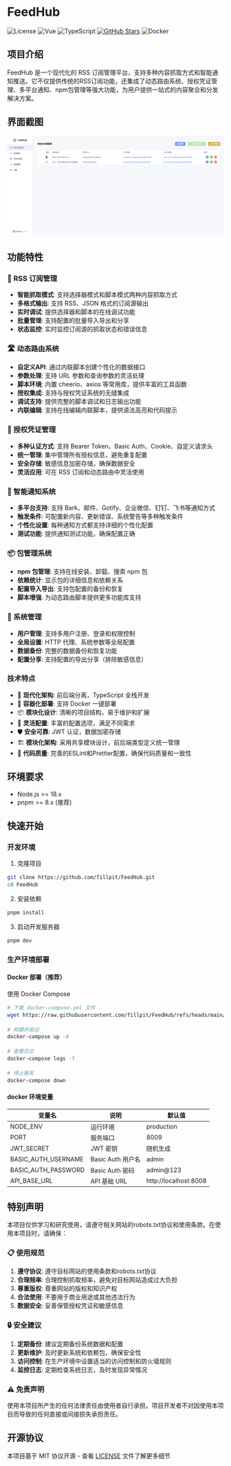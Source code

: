 # FeedHub

![License](https://img.shields.io/badge/license-MIT-blue.svg)
![Vue](https://img.shields.io/badge/vue-3.x-brightgreen.svg)
![TypeScript](https://img.shields.io/badge/typescript-5.x-blue.svg)
[![GitHub Stars](https://img.shields.io/github/stars/fillpit/FeedHub.svg?style=flat&logo=github)](https://github.com/fillpit/FeedHub)
![Docker](https://img.shields.io/docker/pulls/fillpit/feedhub.svg)

## 项目介绍

FeedHub 是一个现代化的 RSS 订阅管理平台，支持多种内容抓取方式和智能通知推送。它不仅提供传统的RSS订阅功能，还集成了动态路由系统、授权凭证管理、多平台通知、npm包管理等强大功能，为用户提供一站式的内容聚合和分发解决方案。

## 界面截图

![FeedHub 界面](https://raw.githubusercontent.com/fillpit/FeedHub/main/docs/img/img_1.png)

## 功能特性

### 🔗 RSS 订阅管理
- **智能抓取模式**: 支持选择器模式和脚本模式两种内容抓取方式
- **多格式输出**: 支持 RSS、JSON 格式的订阅源输出
- **实时调试**: 提供选择器和脚本的在线调试功能
- **批量管理**: 支持配置的批量导入导出和分享
- **状态监控**: 实时监控订阅源的抓取状态和错误信息

### 🛣️ 动态路由系统
- **自定义API**: 通过内联脚本创建个性化的数据接口
- **参数处理**: 支持 URL 参数和查询参数的灵活处理
- **脚本环境**: 内置 cheerio、axios 等常用库，提供丰富的工具函数
- **授权集成**: 支持与授权凭证系统的无缝集成
- **调试支持**: 提供完整的脚本调试和日志输出功能
- **内联编辑**: 支持在线编辑内联脚本，提供语法高亮和代码提示

### 🔐 授权凭证管理
- **多种认证方式**: 支持 Bearer Token、Basic Auth、Cookie、自定义请求头
- **统一管理**: 集中管理所有授权信息，避免重复配置
- **安全存储**: 敏感信息加密存储，确保数据安全
- **灵活应用**: 可在 RSS 订阅和动态路由中灵活使用

### 📱 智能通知系统
- **多平台支持**: 支持 Bark、邮件、Gotify、企业微信、钉钉、飞书等通知方式
- **触发条件**: 可配置新内容、更新错误、系统警告等多种触发条件
- **个性化设置**: 每种通知方式都支持详细的个性化配置
- **测试功能**: 提供通知测试功能，确保配置正确

### 📦 包管理系统
- **npm 包管理**: 支持在线安装、卸载、搜索 npm 包
- **依赖统计**: 显示包的详细信息和依赖关系
- **配置导入导出**: 支持包配置的备份和恢复
- **脚本增强**: 为动态路由脚本提供更多功能库支持

### 🔧 系统管理
- **用户管理**: 支持多用户注册、登录和权限控制
- **全局设置**: HTTP 代理、系统参数等全局配置
- **数据备份**: 完整的数据备份和恢复功能
- **配置分享**: 支持配置的导出分享（排除敏感信息）

### 技术特点

- 🚀 **现代化架构**: 前后端分离，TypeScript 全栈开发
- 🐳 **容器化部署**: 支持 Docker 一键部署
- 📦 **模块化设计**: 清晰的项目结构，易于维护和扩展
- 🔧 **灵活配置**: 丰富的配置选项，满足不同需求
- 🛡️ **安全可靠**: JWT 认证，数据加密存储
- 🏗️ **模块化架构**: 采用共享模块设计，前后端类型定义统一管理
- 🔧 **代码质量**: 完善的ESLint和Prettier配置，确保代码质量和一致性



## 环境要求

- Node.js >= 18.x
- pnpm >= 8.x (推荐)

## 快速开始

### 开发环境

1. 克隆项目

```bash
git clone https://github.com/fillpit/FeedHub.git
cd FeedHub
```

2. 安装依赖

```bash
pnpm install
```

3. 启动开发服务器

```bash
pnpm dev
```

### 生产环境部署

#### Docker 部署（推荐）

使用 Docker Compose

```bash
# 下载 docker-compose.yml 文件
wget https://raw.githubusercontent.com/fillpit/FeedHub/refs/heads/main/docker-compose.yml

# 构建并启动
docker-compose up -d

# 查看日志
docker-compose logs -f

# 停止服务
docker-compose down
```

#### docker 环境变量

| 变量名 | 说明 | 默认值 |
| --- | --- | --- |
| NODE_ENV | 运行环境 | production |
| PORT | 服务端口 | 8009 |
| JWT_SECRET | JWT 密钥 | 随机生成 |
| BASIC_AUTH_USERNAME | Basic Auth 用户名 | admin |
| BASIC_AUTH_PASSWORD | Basic Auth 密码 | admin@123 |
| API_BASE_URL | API 基础 URL | http://localhost:8008 |

## 特别声明

本项目仅供学习和研究使用，请遵守相关网站的robots.txt协议和使用条款。在使用本项目时，请确保：

### 📋 使用规范
1. **遵守协议**: 遵守目标网站的使用条款和robots.txt协议
2. **合理频率**: 合理控制抓取频率，避免对目标网站造成过大负担
3. **尊重版权**: 尊重网站的版权和知识产权
4. **合法使用**: 不要用于商业用途或其他违法行为
5. **数据安全**: 妥善保管授权凭证和敏感信息

### 🔒 安全建议
1. **定期备份**: 建议定期备份系统数据和配置
2. **更新维护**: 及时更新系统和依赖包，确保安全性
3. **访问控制**: 在生产环境中设置适当的访问控制和防火墙规则
4. **监控日志**: 定期检查系统日志，及时发现异常情况

### ⚠️ 免责声明
使用本项目所产生的任何法律责任由使用者自行承担。项目开发者不对因使用本项目而导致的任何直接或间接损失承担责任。

## 开源协议

本项目基于 MIT 协议开源 - 查看 [LICENSE](LICENSE) 文件了解更多细节
